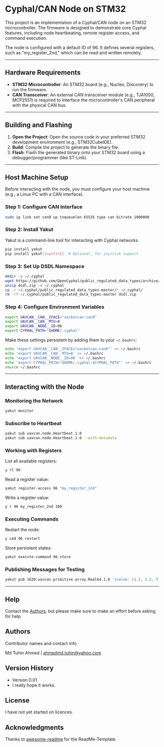 # Cyphal/CAN Node on STM32

This project is an implementation of a Cyphal/CAN node on an STM32 microcontroller. The firmware is designed to demonstrate core Cyphal features, including node heartbeating, remote register access, and command execution.

The node is configured with a default ID of 96. It defines several registers, such as "my_register_2nd," which can be read and written remotely.

***

## Hardware Requirements

* **STM32 Microcontroller**: An STM32 board (e.g., Nucleo, Discovery) to run the firmware.
* **CAN Transceiver**: An external CAN transceiver module (e.g., TJA1050, MCP2551) is required to interface the microcontroller's CAN peripheral with the physical CAN bus.

***

## Building and Flashing

1.  **Open the Project**: Open the source code in your preferred STM32 development environment (e.g., STM32CubeIDE).
2.  **Build**: Compile the project to generate the binary file.
3.  **Flash**: Flash the generated binary onto your STM32 board using a debugger/programmer (like ST-Link).

***

## Host Machine Setup

Before interacting with the node, you must configure your host machine (e.g., a Linux PC with a CAN interface).

### Step 1: Configure CAN Interface

```bash
sudo ip link set can0 up txqueuelen 65535 type can bitrate 1000000
```

### Step 2: Install Yakut

Yakut is a command-line tool for interacting with Cyphal networks.

```bash
pip install yakut
pip install yakut[joystick]  # Optional, for joystick support
```

### Step 3: Set Up DSDL Namespace

```bash
mkdir -p ~/.cyphal
wget https://github.com/OpenCyphal/public_regulated_data_types/archive/refs/heads/master.zip -O dsdl.zip
unzip dsdl.zip -d ~/.cyphal
cp -r ~/.cyphal/public_regulated_data_types-master/* ~/.cyphal/
rm -rf ~/.cyphal/public_regulated_data_types-master dsdl.zip
```

### Step 4: Configure Environment Variables

```bash
export UAVCAN__CAN__IFACE="socketcan:can0"
export UAVCAN__CAN__MTU=8
export UAVCAN__NODE__ID=96
export CYPHAL_PATH="$HOME/.cyphal"
```

Make these settings persistent by adding them to your `~/.bashrc`:

```bash
echo 'export UAVCAN__CAN__IFACE="socketcan:can0"' >> ~/.bashrc
echo 'export UAVCAN__CAN__MTU=8' >> ~/.bashrc
echo 'export UAVCAN__NODE__ID=96' >> ~/.bashrc
echo 'export CYPHAL_PATH="$HOME/.cyphal:$CYPHAL_PATH"' >> ~/.bashrc
source ~/.bashrc
```

***

## Interacting with the Node

### Monitoring the Network

```bash
yakut monitor
```

### Subscribe to Heartbeat

```bash
yakut sub uavcan.node.Heartbeat.1.0
yakut sub uavcan.node.Heartbeat.1.0 --with-metadata
```

### Working with Registers

List all available registers:

```bash
y rl 96
```

Read a register value:

```bash
yakut register-access 96 "my_register_2nd"
```

Write a register value:

```bash
y r 96 my_register_2nd 100
```

### Executing Commands

Restart the node:

```bash
y cmd 96 restart
```

Store persistent states:

```bash
yakut execute-command 96 store
```

### Publishing Messages for Testing

```bash
yakut pub 1620:uavcan.primitive.array.Real64.1.0 '{value: [1.1, 2.2, 3.3]}'
```

***

## Help

Contact the [Authors](##authors), but please make sure to make an effort before asking for help.

## Authors

Contributor names and contact info

Md Tuhin Ahmed | [ahmedmd.tuhin@yahoo.com](ahmedmd.tuhin@yahoo.com)

## Version History

* Version 0.01
* I really hope it works.

## License

I have not yet started on licences.

## Acknowledgments

Thanks to [awesome-readme](https://github.com/matiassingers/awesome-readme) for the ReadMe-Template.
